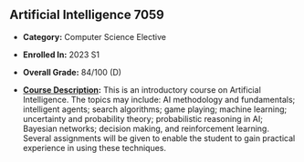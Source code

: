 ## Artificial Intelligence 7059

- **Category:** Computer Science Elective
  
- **Enrolled In:** 2023 S1

- **Overall Grade:** 84/100 (D)

- **[Course Description](https://access.adelaide.edu.au/courses/details.asp?year=2024&course=009516+1+4410+1):** This is an introductory course on Artificial Intelligence. The topics may include: AI methodology and fundamentals; intelligent agents; search algorithms; game playing; machine learning; uncertainty and probability theory; probabilistic reasoning in AI; Bayesian networks; decision making, and reinforcement learning. Several assignments will be given to enable the student to gain practical experience in using these techniques.
